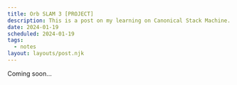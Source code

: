```yaml
---
title: Orb SLAM 3 [PROJECT]
description: This is a post on my learning on Canonical Stack Machine.
date: 2024-01-19
scheduled: 2024-01-19
tags:
  - notes
layout: layouts/post.njk
---
```


Coming soon...